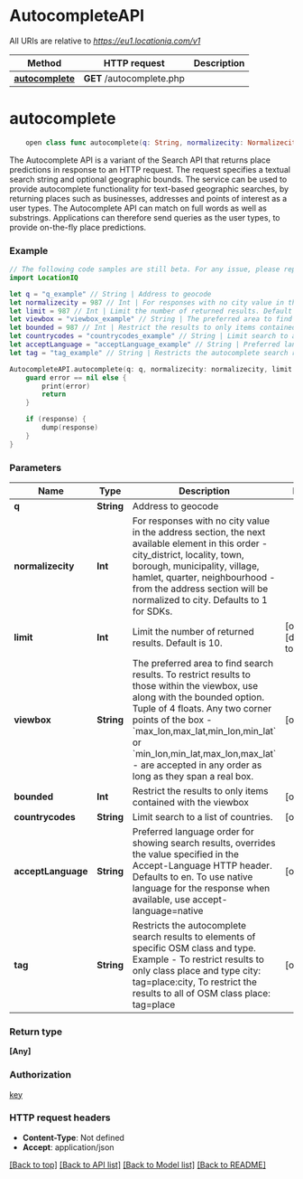 # AutocompleteAPI

All URIs are relative to *https://eu1.locationiq.com/v1*

Method | HTTP request | Description
------------- | ------------- | -------------
[**autocomplete**](AutocompleteAPI.md#autocomplete) | **GET** /autocomplete.php | 


# **autocomplete**
```swift
    open class func autocomplete(q: String, normalizecity: Normalizecity_autocomplete, limit: Int? = nil, viewbox: String? = nil, bounded: Bounded_autocomplete? = nil, countrycodes: String? = nil, acceptLanguage: String? = nil, tag: String? = nil, completion: @escaping (_ data: [Any]?, _ error: Error?) -> Void)
```



The Autocomplete API is a variant of the Search API that returns place predictions in response to an HTTP request.  The request specifies a textual search string and optional geographic bounds.  The service can be used to provide autocomplete functionality for text-based geographic searches, by returning places such as businesses, addresses and points of interest as a user types. The Autocomplete API can match on full words as well as substrings. Applications can therefore send queries as the user types, to provide on-the-fly place predictions.

### Example 
```swift
// The following code samples are still beta. For any issue, please report via http://github.com/OpenAPITools/openapi-generator/issues/new
import LocationIQ

let q = "q_example" // String | Address to geocode
let normalizecity = 987 // Int | For responses with no city value in the address section, the next available element in this order - city_district, locality, town, borough, municipality, village, hamlet, quarter, neighbourhood - from the address section will be normalized to city. Defaults to 1 for SDKs.
let limit = 987 // Int | Limit the number of returned results. Default is 10. (optional) (default to 10)
let viewbox = "viewbox_example" // String | The preferred area to find search results.  To restrict results to those within the viewbox, use along with the bounded option. Tuple of 4 floats. Any two corner points of the box - `max_lon,max_lat,min_lon,min_lat` or `min_lon,min_lat,max_lon,max_lat` - are accepted in any order as long as they span a real box.  (optional)
let bounded = 987 // Int | Restrict the results to only items contained with the viewbox (optional)
let countrycodes = "countrycodes_example" // String | Limit search to a list of countries. (optional)
let acceptLanguage = "acceptLanguage_example" // String | Preferred language order for showing search results, overrides the value specified in the Accept-Language HTTP header. Defaults to en. To use native language for the response when available, use accept-language=native (optional)
let tag = "tag_example" // String | Restricts the autocomplete search results to elements of specific OSM class and type.  Example - To restrict results to only class place and type city: tag=place:city, To restrict the results to all of OSM class place: tag=place (optional)

AutocompleteAPI.autocomplete(q: q, normalizecity: normalizecity, limit: limit, viewbox: viewbox, bounded: bounded, countrycodes: countrycodes, acceptLanguage: acceptLanguage, tag: tag) { (response, error) in
    guard error == nil else {
        print(error)
        return
    }

    if (response) {
        dump(response)
    }
}
```

### Parameters

Name | Type | Description  | Notes
------------- | ------------- | ------------- | -------------
 **q** | **String** | Address to geocode | 
 **normalizecity** | **Int** | For responses with no city value in the address section, the next available element in this order - city_district, locality, town, borough, municipality, village, hamlet, quarter, neighbourhood - from the address section will be normalized to city. Defaults to 1 for SDKs. | 
 **limit** | **Int** | Limit the number of returned results. Default is 10. | [optional] [default to 10]
 **viewbox** | **String** | The preferred area to find search results.  To restrict results to those within the viewbox, use along with the bounded option. Tuple of 4 floats. Any two corner points of the box - &#x60;max_lon,max_lat,min_lon,min_lat&#x60; or &#x60;min_lon,min_lat,max_lon,max_lat&#x60; - are accepted in any order as long as they span a real box.  | [optional] 
 **bounded** | **Int** | Restrict the results to only items contained with the viewbox | [optional] 
 **countrycodes** | **String** | Limit search to a list of countries. | [optional] 
 **acceptLanguage** | **String** | Preferred language order for showing search results, overrides the value specified in the Accept-Language HTTP header. Defaults to en. To use native language for the response when available, use accept-language&#x3D;native | [optional] 
 **tag** | **String** | Restricts the autocomplete search results to elements of specific OSM class and type.  Example - To restrict results to only class place and type city: tag&#x3D;place:city, To restrict the results to all of OSM class place: tag&#x3D;place | [optional] 

### Return type

**[Any]**

### Authorization

[key](../README.md#key)

### HTTP request headers

 - **Content-Type**: Not defined
 - **Accept**: application/json

[[Back to top]](#) [[Back to API list]](../README.md#documentation-for-api-endpoints) [[Back to Model list]](../README.md#documentation-for-models) [[Back to README]](../README.md)

